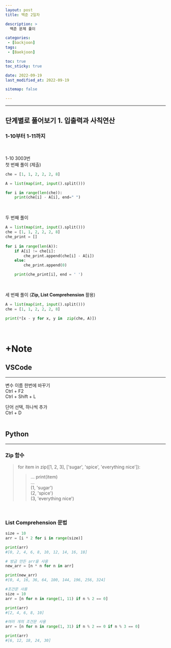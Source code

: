 ```yaml
---
layout: post
title: 백준 2일차

description: >
  백준 문제 풀이

categories:
 - [backjoon]
tags:
 - [Baekjoon]

toc: true
toc_sticky: true

date: 2022-09-19
last_modified_at: 2022-09-19

sitemap: false

---
```

---
## 단계별로 풀어보기 1. 입출력과 사칙연산  
### 1-10부터 1-11까지
<br/>

1-10 3003번   
첫 번째 풀이 (제출)
```python
che = [1, 1, 2, 2, 2, 8]

A = list(map(int, input().split()))

for i in range(len(che)):
    print(che[i] - A[i], end=" ")
```
<br/>

두 번째 풀이
```python
A = list(map(int, input().split()))
che = [1, 1, 2, 2, 2, 8]
che_print = []
 
for i in range(len(A)):
    if A[i] != che[i]:
        che_print.append(che[i] - A[i])
    else:
        che_print.append(0)

    print(che_print[i], end = ' ')
```
<br/>

세 번째 풀이 (**Zip, List Comprehension** 활용)
```python
A = list(map(int, input().split()))
che = [1, 1, 2, 2, 2, 8]

print(*[x - y for x, y in  zip(che, A)])
```
<br/>

# +Note
## VSCode
---  
변수 이름 한번에 바꾸기  
Ctrl + F2  
Ctrl + Shift + L

단어 선택, 하나씩 추가  
Ctrl + D  
<br/>

## Python
---
### Zip 함수
> for item in zip([1, 2, 3], ['sugar', 'spice', 'everything nice']):  
>> ...     print(item)  
    ...  
(1, 'sugar')  
(2, 'spice')  
(3, 'everything nice')

<br/>

### List Comprehension 문법
```python
size = 10
arr = [i * 2 for i in range(size)]

print(arr)
#[0, 2, 4, 6, 8, 10, 12, 14, 16, 18]

# 방금 만든 arr을 사용
new_arr = [n * n for n in arr]

print(new_arr)
#[0, 4, 16, 36, 64, 100, 144, 196, 256, 324]

#조건문 사용
size = 10
arr = [n for n in range(1, 11) if n % 2 == 0]

print(arr)
#[2, 4, 6, 8, 10]

#여러 개의 조건문 사용
arr = [n for n in range(1, 31) if n % 2 == 0 if n % 3 == 0]

print(arr)
#[6, 12, 18, 24, 30]
```
<br/>
